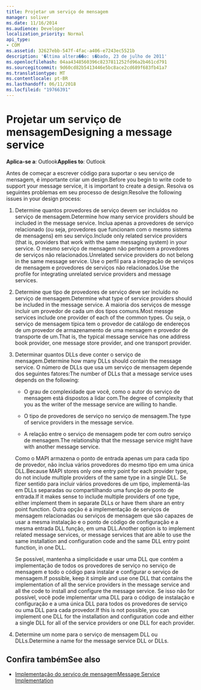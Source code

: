 ```yaml
---
title: Projetar um serviço de mensagem
manager: soliver
ms.date: 11/16/2014
ms.audience: Developer
localization_priority: Normal
api_type:
- COM
ms.assetid: 32627ebb-547f-4fac-a406-e7243ec5521b
description: '�ltima altera��o: s�bado, 23 de julho de 2011'
ms.openlocfilehash: 04aa4348560396c8237811252fd96a2b461cd791
ms.sourcegitcommit: 9d60cd82b5413446e5bc8ace2cd689f683fb41a7
ms.translationtype: MT
ms.contentlocale: pt-BR
ms.lasthandoff: 06/11/2018
ms.locfileid: "19766391"
---
```

# <a name="designing-a-message-service"></a><span data-ttu-id="2ad54-103">Projetar um serviço de mensagem</span><span class="sxs-lookup"><span data-stu-id="2ad54-103">Designing a message service</span></span>

<span data-ttu-id="2ad54-104">**Aplica-se a**: Outlook</span><span class="sxs-lookup"><span data-stu-id="2ad54-104">**Applies to**: Outlook</span></span> 
  
<span data-ttu-id="2ad54-105">Antes de começar a escrever código para suportar o seu serviço de mensagem, é importante criar um design.</span><span class="sxs-lookup"><span data-stu-id="2ad54-105">Before you begin to write code to support your message service, it is important to create a design.</span></span> <span data-ttu-id="2ad54-106">Resolva os seguintes problemas em seu processo de design:</span><span class="sxs-lookup"><span data-stu-id="2ad54-106">Resolve the following issues in your design process:</span></span>
  
1. <span data-ttu-id="2ad54-107">Determine quantos provedores de serviço devem ser incluídos no serviço de mensagem.</span><span class="sxs-lookup"><span data-stu-id="2ad54-107">Determine how many service providers should be included in the message service.</span></span> <span data-ttu-id="2ad54-108">Inclua apenas a provedores de serviço relacionado (ou seja, provedores que funcionam com o mesmo sistema de mensagens) em seu serviço.</span><span class="sxs-lookup"><span data-stu-id="2ad54-108">Include only related service providers (that is, providers that work with the same messaging system) in your service.</span></span> <span data-ttu-id="2ad54-109">O mesmo serviço de mensagem não pertencem a provedores de serviços não relacionados.</span><span class="sxs-lookup"><span data-stu-id="2ad54-109">Unrelated service providers do not belong in the same message service.</span></span> <span data-ttu-id="2ad54-110">Use o perfil para a integração de serviços de mensagem e provedores de serviços não relacionados.</span><span class="sxs-lookup"><span data-stu-id="2ad54-110">Use the profile for integrating unrelated service providers and message services.</span></span>
    
2. <span data-ttu-id="2ad54-111">Determine que tipo de provedores de serviço deve ser incluído no serviço de mensagem.</span><span class="sxs-lookup"><span data-stu-id="2ad54-111">Determine what type of service providers should be included in the message service.</span></span> <span data-ttu-id="2ad54-112">A maioria dos serviços de messge incluir um provedor de cada um dos tipos comuns.</span><span class="sxs-lookup"><span data-stu-id="2ad54-112">Most messge services include one provider of each of the common types.</span></span> <span data-ttu-id="2ad54-113">Ou seja, o serviço de mensagem típica tem o provedor de catálogo de endereços de um provedor de armazenamento de uma mensagem e provedor de transporte de um.</span><span class="sxs-lookup"><span data-stu-id="2ad54-113">That is, the typical message service has one address book provider, one message store provider, and one transport provider.</span></span>
    
3. <span data-ttu-id="2ad54-114">Determinar quantos DLLs deve conter o serviço de mensagem.</span><span class="sxs-lookup"><span data-stu-id="2ad54-114">Determine how many DLLs should contain the message service.</span></span> <span data-ttu-id="2ad54-115">O número de DLLs que usa um serviço de mensagem depende dos seguintes fatores:</span><span class="sxs-lookup"><span data-stu-id="2ad54-115">The number of DLLs that a message service uses depends on the following:</span></span>
    
   - <span data-ttu-id="2ad54-116">O grau de complexidade que você, como o autor do serviço de mensagem está dispostos a lidar com.</span><span class="sxs-lookup"><span data-stu-id="2ad54-116">The degree of complexity that you as the writer of the message service are willing to handle.</span></span>
    
   - <span data-ttu-id="2ad54-117">O tipo de provedores de serviço no serviço de mensagem.</span><span class="sxs-lookup"><span data-stu-id="2ad54-117">The type of service providers in the message service.</span></span>
    
   - <span data-ttu-id="2ad54-118">A relação entre o serviço de mensagem pode ter com outro serviço de mensagem.</span><span class="sxs-lookup"><span data-stu-id="2ad54-118">The relationship that the message service might have with another message service.</span></span>
    
   <span data-ttu-id="2ad54-119">Como o MAPI armazena o ponto de entrada apenas um para cada tipo de provedor, não inclua vários provedores do mesmo tipo em uma única DLL.</span><span class="sxs-lookup"><span data-stu-id="2ad54-119">Because MAPI stores only one entry point for each provider type, do not include multiple providers of the same type in a single DLL.</span></span> <span data-ttu-id="2ad54-120">Se fizer sentido para incluir vários provedores de um tipo, implementá-las em DLLs separadas ou compartilhando uma função de ponto de entrada.</span><span class="sxs-lookup"><span data-stu-id="2ad54-120">If it makes sense to include multiple providers of one type, either implement them in separate DLLs or have them share an entry point function.</span></span> <span data-ttu-id="2ad54-121">Outra opção é a implementação de serviços de mensagem relacionadas ou serviços de mensagem que são capazes de usar a mesma instalação e o ponto de código de configuração e a mesma entrada DLL função, em uma DLL.</span><span class="sxs-lookup"><span data-stu-id="2ad54-121">Another option is to implement related message services, or message services that are able to use the same installation and configuration code and the same DLL entry point function, in one DLL.</span></span>
    
   <span data-ttu-id="2ad54-122">Se possível, mantenha a simplicidade e usar uma DLL que contém a implementação de todos os provedores de serviço no serviço de mensagem e todo o código para instalar e configurar o serviço de mensagem.</span><span class="sxs-lookup"><span data-stu-id="2ad54-122">If possible, keep it simple and use one DLL that contains the implementation of all the service providers in the message service and all the code to install and configure the message service.</span></span> <span data-ttu-id="2ad54-123">Se isso não for possível, você pode implementar uma DLL para o código de instalação e configuração e a uma única DLL para todos os provedores de serviço ou uma DLL para cada provedor.</span><span class="sxs-lookup"><span data-stu-id="2ad54-123">If this is not possible, you can implement one DLL for the installation and configuration code and either a single DLL for all of the service providers or one DLL for each provider.</span></span>
    
4. <span data-ttu-id="2ad54-124">Determine um nome para o serviço de mensagem DLL ou DLLs.</span><span class="sxs-lookup"><span data-stu-id="2ad54-124">Determine a name for the message service DLL or DLLs.</span></span> 
    
## <a name="see-also"></a><span data-ttu-id="2ad54-125">Confira também</span><span class="sxs-lookup"><span data-stu-id="2ad54-125">See also</span></span>

- [<span data-ttu-id="2ad54-126">Implementação do serviço de mensagem</span><span class="sxs-lookup"><span data-stu-id="2ad54-126">Message Service Implementation</span></span>](message-service-implementation.md)

